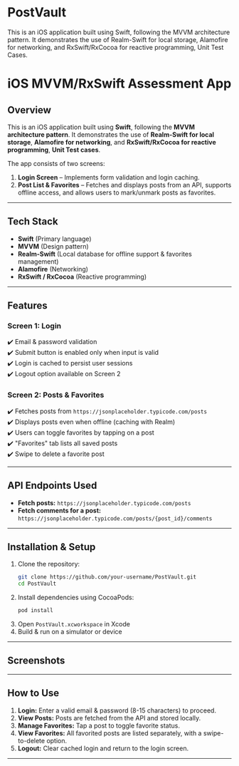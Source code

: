 # PostVault
This is an iOS application built using Swift, following the MVVM architecture pattern. It demonstrates the use of Realm-Swift for local storage, Alamofire for networking, and RxSwift/RxCocoa for reactive programming, Unit Test Cases.

# iOS MVVM/RxSwift Assessment App

## Overview
This is an iOS application built using **Swift**, following the **MVVM architecture pattern**. It demonstrates the use of **Realm-Swift for local storage**, **Alamofire for networking**, and **RxSwift/RxCocoa for reactive programming**, **Unit Test cases**.

The app consists of two screens:
1. **Login Screen** – Implements form validation and login caching.
2. **Post List & Favorites** – Fetches and displays posts from an API, supports offline access, and allows users to mark/unmark posts as favorites.

---

## Tech Stack
- **Swift** (Primary language)
- **MVVM** (Design pattern)
- **Realm-Swift** (Local database for offline support & favorites management)
- **Alamofire** (Networking)
- **RxSwift / RxCocoa** (Reactive programming)

---

## Features

### Screen 1: Login
✔️ Email & password validation  
✔️ Submit button is enabled only when input is valid  
✔️ Login is cached to persist user sessions  
✔️ Logout option available on Screen 2  

### Screen 2: Posts & Favorites
✔️ Fetches posts from `https://jsonplaceholder.typicode.com/posts`  
✔️ Displays posts even when offline (caching with Realm)  
✔️ Users can toggle favorites by tapping on a post  
✔️ "Favorites" tab lists all saved posts  
✔️ Swipe to delete a favorite post  

---

## API Endpoints Used
- **Fetch posts:** `https://jsonplaceholder.typicode.com/posts`
- **Fetch comments for a post:** `https://jsonplaceholder.typicode.com/posts/{post_id}/comments`

---

## Installation & Setup

1. Clone the repository:
   ```bash
   git clone https://github.com/your-username/PostVault.git
   cd PostVault
   ```
2. Install dependencies using CocoaPods:
   ```bash
   pod install
   ```
3. Open `PostVault.xcworkspace` in Xcode
4. Build & run on a simulator or device

---

## Screenshots


---

## How to Use
1. **Login:** Enter a valid email & password (8-15 characters) to proceed.
2. **View Posts:** Posts are fetched from the API and stored locally.
3. **Manage Favorites:** Tap a post to toggle favorite status.
4. **View Favorites:** All favorited posts are listed separately, with a swipe-to-delete option.
5. **Logout:** Clear cached login and return to the login screen.

---

